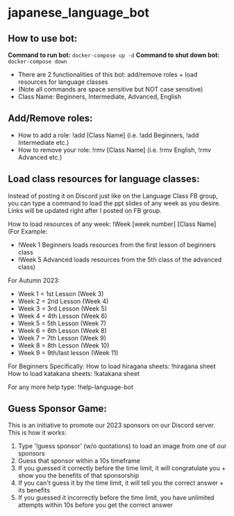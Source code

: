 # japanese_language_bot
<h2>How to use bot: </h2>

<b>Command to run bot:</b> `docker-compose up -d`
<b>Command to shut down bot:</b> `docker-compose down`

- There are 2 functionalities of this bot: add/remove roles + load resources for language classes
- (Note all commands are space sensitive but NOT case sensitive)
- Class Name: Beginners, Intermediate, Advanced, English

Add/Remove roles:
----------------------------------------------------------------------------------------------------------
- How to add a role: !add [Class Name] (i.e. !add Beginners, !add Intermediate etc.) 
- How to remove your role: !rmv [Class Name] (i.e. !rmv English, !rmv Advanced etc.) 

Load class resources for language classes:
----------------------------------------------------------------------------------------------------------
Instead of posting it on Discord just like on the Language Class FB group, you can type a command to load the ppt slides of any week as you desire. Links will be updated right after I posted on FB group.

How to load resources of any week: !Week [week number] [Class Name]
(For Example:
 - !Week 1 Beginners loads resources from the first lesson of beginners class 
 - !Week 5 Advanced loads resources from the 5th class of the advanced class)

For Autumn 2023:
- Week 1 = 1st Lesson (Week 3)
- Week 2 = 2nd Lesson (Week 4)
- Week 3 = 3rd Lesson (Week 5)
- Week 4 = 4th Lesson (Week 6)
- Week 5 = 5th Lesson (Week 7)
- Week 6 = 6th Lesson (Week 8)
- Week 7 = 7th Lesson (Week 9)
- Week 8 = 8th Lesson (Week 10)
- Week 9 = 9th/last lesson (Week 11)

For Beginners Specifically: 
How to load hiragana sheets: !hiragana sheet
How to load katakana sheets: !katakana sheet

For any more help type: !help-language-bot 

Guess Sponsor Game:
----------------------------------------------------------------------------------------------------------
This is an initiative to promote our 2023 sponsors on our Discord server. This is how it works:

1. Type '!guess sponsor' (w/o quotations) to load an image from one of our sponsors
2. Guess that sponsor within a 10s timeframe
3. If you guessed it correctly before the time limit, it will congratulate you + show you the benefits of that sponsorship
4. If you can't guess it by the time limit, it will tell you the correct answer + its benefits
5. If you guessed it incorrectly before the time limit, you have unlimited attempts within 10s before you get the correct answer
